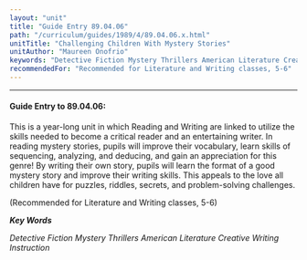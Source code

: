 ```yaml
---
layout: "unit"
title: "Guide Entry 89.04.06"
path: "/curriculum/guides/1989/4/89.04.06.x.html"
unitTitle: "Challenging Children With Mystery Stories"
unitAuthor: "Maureen Onofrio"
keywords: "Detective Fiction Mystery Thrillers American Literature Creative Writing Instruction"
recommendedFor: "Recommended for Literature and Writing classes, 5-6"
---
```

<body>
<hr/>
<h4>
Guide Entry to 89.04.06:
</h4>
This is a year-long unit in which Reading and Writing are linked to utilize the skills needed to become a critical reader and an entertaining writer. In reading mystery stories, pupils will improve their vocabulary, learn skills of sequencing, analyzing, and deducing, and gain an appreciation for this genre! By writing their own story, pupils will learn the format of a good mystery story and improve their writing skills. This appeals to the love all children have for puzzles, riddles, secrets, and problem-solving challenges.
<p>
(Recommended for Literature and Writing classes, 5-6)
</p>
<p>
<b>
<i>
Key Words
</i>
</b>
<br/>
</p>
<p>
<i>
Detective Fiction Mystery Thrillers American Literature Creative Writing Instruction
</i>
</p>
</body>